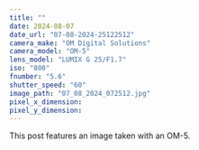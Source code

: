 ```yaml
---
title: ""
date: 2024-08-07
date_url: "07-08-2024-25122512"
camera_make: "OM Digital Solutions"
camera_model: "OM-5"
lens_model: "LUMIX G 25/F1.7"
iso: "800"
fnumber: "5.6"
shutter_speed: "60"
image_path: "07_08_2024_072512.jpg"
pixel_x_dimension: 
pixel_y_dimension: 
---
```


This post features an image taken with an OM-5.